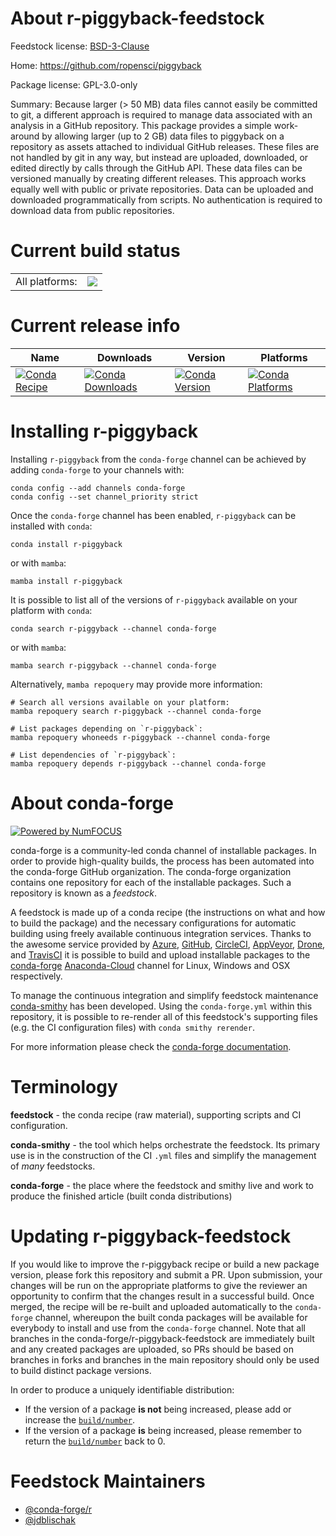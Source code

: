 About r-piggyback-feedstock
===========================

Feedstock license: [BSD-3-Clause](https://github.com/conda-forge/r-piggyback-feedstock/blob/main/LICENSE.txt)

Home: https://github.com/ropensci/piggyback

Package license: GPL-3.0-only

Summary: Because larger (> 50 MB) data files cannot easily be committed to git, a different approach is required to manage data associated with an analysis in a GitHub repository.  This package provides a simple work-around by allowing larger (up to 2 GB) data files to piggyback on a repository as assets attached to individual GitHub releases.  These files are not handled by git in any way, but instead are uploaded, downloaded, or edited directly by calls through the GitHub API. These data files can be versioned manually by creating different releases.  This approach works equally well with public or private repositories.  Data can be uploaded and downloaded programmatically from scripts. No authentication is required to download data from public repositories.

Current build status
====================


<table><tr><td>All platforms:</td>
    <td>
      <a href="https://dev.azure.com/conda-forge/feedstock-builds/_build/latest?definitionId=17375&branchName=main">
        <img src="https://dev.azure.com/conda-forge/feedstock-builds/_apis/build/status/r-piggyback-feedstock?branchName=main">
      </a>
    </td>
  </tr>
</table>

Current release info
====================

| Name | Downloads | Version | Platforms |
| --- | --- | --- | --- |
| [![Conda Recipe](https://img.shields.io/badge/recipe-r--piggyback-green.svg)](https://anaconda.org/conda-forge/r-piggyback) | [![Conda Downloads](https://img.shields.io/conda/dn/conda-forge/r-piggyback.svg)](https://anaconda.org/conda-forge/r-piggyback) | [![Conda Version](https://img.shields.io/conda/vn/conda-forge/r-piggyback.svg)](https://anaconda.org/conda-forge/r-piggyback) | [![Conda Platforms](https://img.shields.io/conda/pn/conda-forge/r-piggyback.svg)](https://anaconda.org/conda-forge/r-piggyback) |

Installing r-piggyback
======================

Installing `r-piggyback` from the `conda-forge` channel can be achieved by adding `conda-forge` to your channels with:

```
conda config --add channels conda-forge
conda config --set channel_priority strict
```

Once the `conda-forge` channel has been enabled, `r-piggyback` can be installed with `conda`:

```
conda install r-piggyback
```

or with `mamba`:

```
mamba install r-piggyback
```

It is possible to list all of the versions of `r-piggyback` available on your platform with `conda`:

```
conda search r-piggyback --channel conda-forge
```

or with `mamba`:

```
mamba search r-piggyback --channel conda-forge
```

Alternatively, `mamba repoquery` may provide more information:

```
# Search all versions available on your platform:
mamba repoquery search r-piggyback --channel conda-forge

# List packages depending on `r-piggyback`:
mamba repoquery whoneeds r-piggyback --channel conda-forge

# List dependencies of `r-piggyback`:
mamba repoquery depends r-piggyback --channel conda-forge
```


About conda-forge
=================

[![Powered by
NumFOCUS](https://img.shields.io/badge/powered%20by-NumFOCUS-orange.svg?style=flat&colorA=E1523D&colorB=007D8A)](https://numfocus.org)

conda-forge is a community-led conda channel of installable packages.
In order to provide high-quality builds, the process has been automated into the
conda-forge GitHub organization. The conda-forge organization contains one repository
for each of the installable packages. Such a repository is known as a *feedstock*.

A feedstock is made up of a conda recipe (the instructions on what and how to build
the package) and the necessary configurations for automatic building using freely
available continuous integration services. Thanks to the awesome service provided by
[Azure](https://azure.microsoft.com/en-us/services/devops/), [GitHub](https://github.com/),
[CircleCI](https://circleci.com/), [AppVeyor](https://www.appveyor.com/),
[Drone](https://cloud.drone.io/welcome), and [TravisCI](https://travis-ci.com/)
it is possible to build and upload installable packages to the
[conda-forge](https://anaconda.org/conda-forge) [Anaconda-Cloud](https://anaconda.org/)
channel for Linux, Windows and OSX respectively.

To manage the continuous integration and simplify feedstock maintenance
[conda-smithy](https://github.com/conda-forge/conda-smithy) has been developed.
Using the ``conda-forge.yml`` within this repository, it is possible to re-render all of
this feedstock's supporting files (e.g. the CI configuration files) with ``conda smithy rerender``.

For more information please check the [conda-forge documentation](https://conda-forge.org/docs/).

Terminology
===========

**feedstock** - the conda recipe (raw material), supporting scripts and CI configuration.

**conda-smithy** - the tool which helps orchestrate the feedstock.
                   Its primary use is in the construction of the CI ``.yml`` files
                   and simplify the management of *many* feedstocks.

**conda-forge** - the place where the feedstock and smithy live and work to
                  produce the finished article (built conda distributions)


Updating r-piggyback-feedstock
==============================

If you would like to improve the r-piggyback recipe or build a new
package version, please fork this repository and submit a PR. Upon submission,
your changes will be run on the appropriate platforms to give the reviewer an
opportunity to confirm that the changes result in a successful build. Once
merged, the recipe will be re-built and uploaded automatically to the
`conda-forge` channel, whereupon the built conda packages will be available for
everybody to install and use from the `conda-forge` channel.
Note that all branches in the conda-forge/r-piggyback-feedstock are
immediately built and any created packages are uploaded, so PRs should be based
on branches in forks and branches in the main repository should only be used to
build distinct package versions.

In order to produce a uniquely identifiable distribution:
 * If the version of a package **is not** being increased, please add or increase
   the [``build/number``](https://docs.conda.io/projects/conda-build/en/latest/resources/define-metadata.html#build-number-and-string).
 * If the version of a package **is** being increased, please remember to return
   the [``build/number``](https://docs.conda.io/projects/conda-build/en/latest/resources/define-metadata.html#build-number-and-string)
   back to 0.

Feedstock Maintainers
=====================

* [@conda-forge/r](https://github.com/conda-forge/r/)
* [@jdblischak](https://github.com/jdblischak/)


